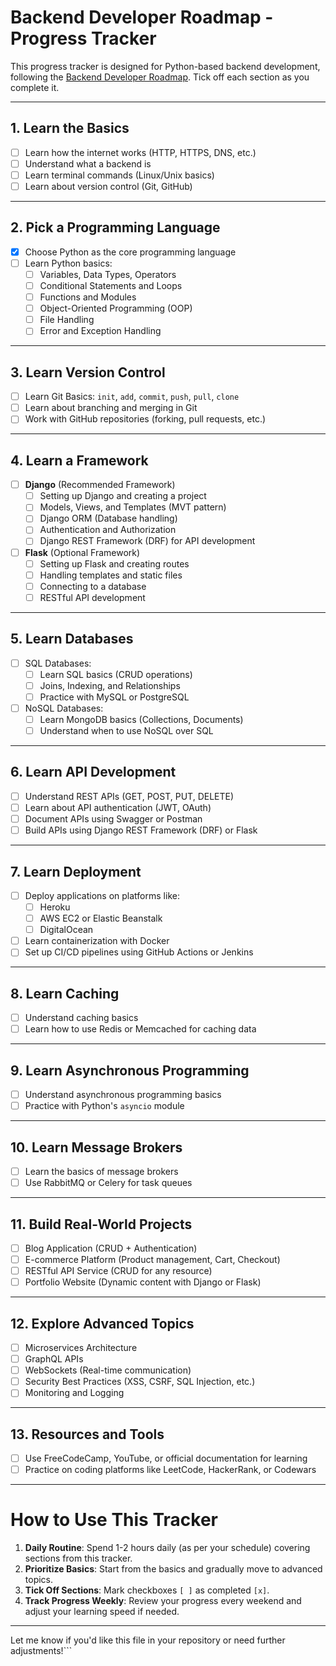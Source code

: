 # Backend Developer Roadmap - Progress Tracker

This progress tracker is designed for Python-based backend development, following the [Backend Developer Roadmap](https://roadmap.sh/backend). Tick off each section as you complete it.

---

## **1. Learn the Basics**
- [ ] Learn how the internet works (HTTP, HTTPS, DNS, etc.)
- [ ] Understand what a backend is
- [ ] Learn terminal commands (Linux/Unix basics)
- [ ] Learn about version control (Git, GitHub)

---

## **2. Pick a Programming Language**
- [x] Choose Python as the core programming language
- [ ] Learn Python basics:
  - [ ] Variables, Data Types, Operators
  - [ ] Conditional Statements and Loops
  - [ ] Functions and Modules
  - [ ] Object-Oriented Programming (OOP)
  - [ ] File Handling
  - [ ] Error and Exception Handling

---

## **3. Learn Version Control**
- [ ] Learn Git Basics: `init`, `add`, `commit`, `push`, `pull`, `clone`
- [ ] Learn about branching and merging in Git
- [ ] Work with GitHub repositories (forking, pull requests, etc.)

---

## **4. Learn a Framework**
- [ ] **Django** (Recommended Framework)
  - [ ] Setting up Django and creating a project
  - [ ] Models, Views, and Templates (MVT pattern)
  - [ ] Django ORM (Database handling)
  - [ ] Authentication and Authorization
  - [ ] Django REST Framework (DRF) for API development
- [ ] **Flask** (Optional Framework)
  - [ ] Setting up Flask and creating routes
  - [ ] Handling templates and static files
  - [ ] Connecting to a database
  - [ ] RESTful API development

---

## **5. Learn Databases**
- [ ] SQL Databases:
  - [ ] Learn SQL basics (CRUD operations)
  - [ ] Joins, Indexing, and Relationships
  - [ ] Practice with MySQL or PostgreSQL
- [ ] NoSQL Databases:
  - [ ] Learn MongoDB basics (Collections, Documents)
  - [ ] Understand when to use NoSQL over SQL

---

## **6. Learn API Development**
- [ ] Understand REST APIs (GET, POST, PUT, DELETE)
- [ ] Learn about API authentication (JWT, OAuth)
- [ ] Document APIs using Swagger or Postman
- [ ] Build APIs using Django REST Framework (DRF) or Flask

---

## **7. Learn Deployment**
- [ ] Deploy applications on platforms like:
  - [ ] Heroku
  - [ ] AWS EC2 or Elastic Beanstalk
  - [ ] DigitalOcean
- [ ] Learn containerization with Docker
- [ ] Set up CI/CD pipelines using GitHub Actions or Jenkins

---

## **8. Learn Caching**
- [ ] Understand caching basics
- [ ] Learn how to use Redis or Memcached for caching data

---

## **9. Learn Asynchronous Programming**
- [ ] Understand asynchronous programming basics
- [ ] Practice with Python's `asyncio` module

---

## **10. Learn Message Brokers**
- [ ] Learn the basics of message brokers
- [ ] Use RabbitMQ or Celery for task queues

---

## **11. Build Real-World Projects**
- [ ] Blog Application (CRUD + Authentication)
- [ ] E-commerce Platform (Product management, Cart, Checkout)
- [ ] RESTful API Service (CRUD for any resource)
- [ ] Portfolio Website (Dynamic content with Django or Flask)

---

## **12. Explore Advanced Topics**
- [ ] Microservices Architecture
- [ ] GraphQL APIs
- [ ] WebSockets (Real-time communication)
- [ ] Security Best Practices (XSS, CSRF, SQL Injection, etc.)
- [ ] Monitoring and Logging

---

## **13. Resources and Tools**
- [ ] Use FreeCodeCamp, YouTube, or official documentation for learning
- [ ] Practice on coding platforms like LeetCode, HackerRank, or Codewars

---

# **How to Use This Tracker**
1. **Daily Routine**: Spend 1-2 hours daily (as per your schedule) covering sections from this tracker.
2. **Prioritize Basics**: Start from the basics and gradually move to advanced topics.
3. **Tick Off Sections**: Mark checkboxes `[ ]` as completed `[x]`.
4. **Track Progress Weekly**: Review your progress every weekend and adjust your learning speed if needed.

---

Let me know if you'd like this file in your repository or need further adjustments!```
